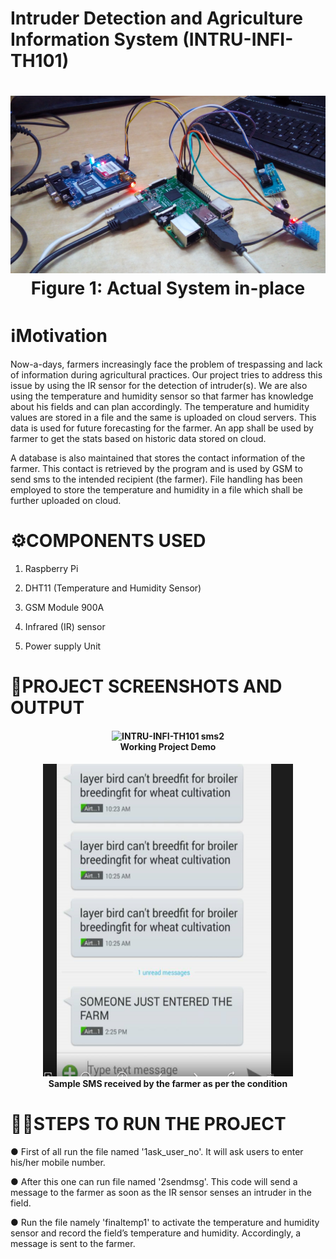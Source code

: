 # Intruder Detection and Agriculture Information System (INTRU-INFI-TH101)

<h1 align="center">
  <img src="https://github.com/semicolon123/INTRU-INFI-TH101/blob/master/Images/Project%20Image.jpg" alt="INTRU-INFI-TH101">
  <br>
  Figure 1: Actual System in-place
</h1>

# ℹ️Motivation
Now-a-days, farmers increasingly face the problem of trespassing and lack of information during agricultural practices. Our project tries to address this issue by using the IR sensor for the detection of intruder(s). We are also using the temperature and humidity sensor so that farmer has knowledge about his fields and can plan accordingly. The temperature and humidity values are stored in a file and the same is uploaded on cloud servers. This data is used for future forecasting for the farmer. An app shall be used by farmer to get the stats based on historic data stored on cloud.

A database is also maintained that stores the contact information of the farmer. This contact is retrieved by the program and is used by GSM to send sms to the intended recipient (the farmer). File handling has been employed to store the temperature and humidity in a file which shall be further uploaded on cloud.



# ⚙️COMPONENTS USED

1. Raspberry Pi

2. DHT11 (Temperature and Humidity Sensor)

3. GSM Module 900A

4. Infrared (IR) sensor

5. Power supply Unit

# 📸PROJECT SCREENSHOTS AND OUTPUT
<h4 align="center"><img src="https://github.com/semicolon123/INTRU-INFI-TH101/blob/master/Images/Demo%20gif.gif" alt="INTRU-INFI-TH101 sms2">
<br> 
  Working Project Demo 
</h4>
<h4 align="center"><img src="https://github.com/semicolon123/INTRU-INFI-TH101/blob/master/Images/sms2.png" alt="INTRU-INFI-TH101 sms2" width="400" height="500">
  <br>
  Sample SMS received by the farmer as per the condition
  <h4>


# 🏃‍♂️STEPS TO RUN THE PROJECT

● First of all  run the file named '1ask_user_no'. It will ask users to enter his/her mobile number.

● After this one can run file named '2sendmsg'. This code will send a message to the farmer as soon as the IR sensor senses an intruder in the field.

● Run the file namely 'finaltemp1' to activate the temperature and humidity sensor and record the field’s temperature and humidity. Accordingly, a message is sent to the farmer.


